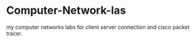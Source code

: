 # Computer-Network-las
my computer networks labs for client server connection and cisco packet tracer.
